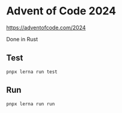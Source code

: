 # Advent of Code 2024 

https://adventofcode.com/2024

Done in Rust

## Test 

```
pnpx lerna run test
```

## Run 

```
pnpx lerna run run
```